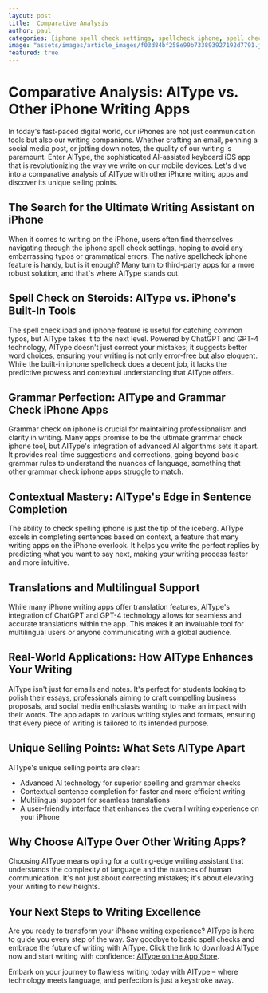 ```yaml
---
layout: post
title:  Comparative Analysis
author: paul
categories: [iphone spell check settings, spellcheck iphone, spell check ipad, grammar check iphone, iphone spellcheck, grammar check on iphone, check spelling iphone]
image: "assets/images/article_images/f03d84bf258e99b733893927192d7791.jpg"
featured: true
---
```


# Comparative Analysis: AIType vs. Other iPhone Writing Apps

In today's fast-paced digital world, our iPhones are not just communication tools but also our writing companions. Whether crafting an email, penning a social media post, or jotting down notes, the quality of our writing is paramount. Enter AIType, the sophisticated AI-assisted keyboard iOS app that is revolutionizing the way we write on our mobile devices. Let's dive into a comparative analysis of AIType with other iPhone writing apps and discover its unique selling points.

## The Search for the Ultimate Writing Assistant on iPhone

When it comes to writing on the iPhone, users often find themselves navigating through the iphone spell check settings, hoping to avoid any embarrassing typos or grammatical errors. The native spellcheck iphone feature is handy, but is it enough? Many turn to third-party apps for a more robust solution, and that's where AIType stands out.

## Spell Check on Steroids: AIType vs. iPhone's Built-In Tools

The spell check ipad and iphone feature is useful for catching common typos, but AIType takes it to the next level. Powered by ChatGPT and GPT-4 technology, AIType doesn't just correct your mistakes; it suggests better word choices, ensuring your writing is not only error-free but also eloquent. While the built-in iphone spellcheck does a decent job, it lacks the predictive prowess and contextual understanding that AIType offers.

## Grammar Perfection: AIType and Grammar Check iPhone Apps

Grammar check on iphone is crucial for maintaining professionalism and clarity in writing. Many apps promise to be the ultimate grammar check iphone tool, but AIType's integration of advanced AI algorithms sets it apart. It provides real-time suggestions and corrections, going beyond basic grammar rules to understand the nuances of language, something that other grammar check iphone apps struggle to match.

## Contextual Mastery: AIType's Edge in Sentence Completion

The ability to check spelling iphone is just the tip of the iceberg. AIType excels in completing sentences based on context, a feature that many writing apps on the iPhone overlook. It helps you write the perfect replies by predicting what you want to say next, making your writing process faster and more intuitive.

## Translations and Multilingual Support

While many iPhone writing apps offer translation features, AIType's integration of ChatGPT and GPT-4 technology allows for seamless and accurate translations within the app. This makes it an invaluable tool for multilingual users or anyone communicating with a global audience.

## Real-World Applications: How AIType Enhances Your Writing

AIType isn't just for emails and notes. It's perfect for students looking to polish their essays, professionals aiming to craft compelling business proposals, and social media enthusiasts wanting to make an impact with their words. The app adapts to various writing styles and formats, ensuring that every piece of writing is tailored to its intended purpose.

## Unique Selling Points: What Sets AIType Apart

AIType's unique selling points are clear:

- Advanced AI technology for superior spelling and grammar checks
- Contextual sentence completion for faster and more efficient writing
- Multilingual support for seamless translations
- A user-friendly interface that enhances the overall writing experience on your iPhone

## Why Choose AIType Over Other Writing Apps?

Choosing AIType means opting for a cutting-edge writing assistant that understands the complexity of language and the nuances of human communication. It's not just about correcting mistakes; it's about elevating your writing to new heights.

## Your Next Steps to Writing Excellence

Are you ready to transform your iPhone writing experience? AIType is here to guide you every step of the way. Say goodbye to basic spell checks and embrace the future of writing with AIType. Click the link to download AIType now and start writing with confidence: [AIType on the App Store](https://apps.apple.com/us/app/aitype-grammar-check-keyboard/id6469163944).

Embark on your journey to flawless writing today with AIType – where technology meets language, and perfection is just a keystroke away.
